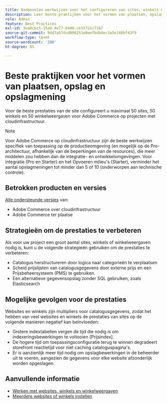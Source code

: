 ```yaml
---
title: Aanbevolen werkwijzen voor het configureren van sites, winkels en winkelweergaven
description: Leer beste praktijken voor het vormen van plaatsen, opslag, en opslagmening om plaatsprestaties te maximaliseren.
role: Admin
feature: Best Practices
exl-id: 3ea0c6c5-15a9-4e77-b4d0-ce15721c7167
source-git-commit: 94d7a57dcd006251e8eefbdb4ec3a5e140bf43f9
workflow-type: tm+mt
source-wordcount: '280'
ht-degree: 0%

---
```


# Beste praktijken voor het vormen van plaatsen, opslag en opslagmening

Voor de beste prestaties van de site configureert u maximaal 50 sites, 50 winkels en 50 winkelweergaven voor Adobe Commerce op projecten met cloudinfrastructuur.

>[!NOTE]
>
>Voor Adobe Commerce op cloudinfrastructuur zijn de beste werkwijzen specifiek van toepassing op de productieomgeving (en mogelijk op de Pro-architectuur, afhankelijk van de beperkingen van de resources), die meer middelen zou hebben dan de integratie- en ontwikkelomgevingen. Voor integratie (Pro en Starter) en het Opvoeren milieu&#39;s (Starter), verminder het aantal opslagmeningen tot minder dan 5 of 10 (onderworpen aan technische controle).

## Betrokken producten en versies

[Alle ondersteunde versies](../../../release/versions.md) van:

- Adobe Commerce over cloudinfrastructuur
- Adobe Commerce ter plaatse

## Strategieën om de prestaties te verbeteren

Als voor uw project een groot aantal sites, winkels of winkelweergaven nodig is, kunt u de volgende strategieën gebruiken om de prestaties te verbeteren:

- Catalogus herstructureren door logica naar categorieën te verplaatsen
- Scheid prijslijsten van catalogusgegevens door externe prijs en een Prijsbeheersysteem (PMS) te gebruiken.
- Een alternatieve gegevensopslag zonder SQL gebruiken, zoals Elasticsearch

## Mogelijke gevolgen voor de prestaties

Websites en winkels zijn multipliers voor catalogusgegevens, zodat het hebben van veel websites en winkels de prestaties van sites op de volgende manieren negatief kan beïnvloeden:

- Grotere indextabellen vergen de tijd die nodig is om indexeringsbewerkingen te voltooien [Prijsindex].
- De hogere tijd om toepassingsconfiguratie terug te winnen degradeert storefront reactietijd voor niet caching cataloguspagina&#39;s.
- Er is aanzienlijk meer tijd nodig om opslagbewerkingen in de beheerder uit te voeren, aangezien de gegevens voor elke website afzonderlijk worden opgeslagen.


## Aanvullende informatie

- [Werken met websites, winkels en winkelweergaven](https://devdocs.magento.com/cloud/configure/configure-best-practices.html#sites)
- [Meerdere websites of winkels instellen](https://devdocs.magento.com/cloud/project/project-multi-sites.html)
